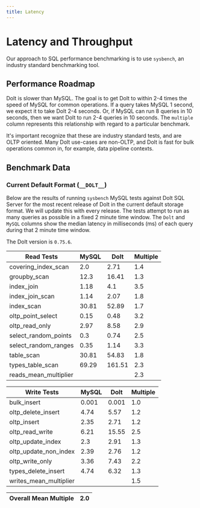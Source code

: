 ```yaml
---
title: Latency
---
```


# Latency and Throughput

Our approach to SQL performance benchmarking is to use `sysbench`, an
industry standard benchmarking tool.

## Performance Roadmap

Dolt is slower than MySQL. The goal is to get Dolt to within 2-4 times
the speed of MySQL for common operations. If a query takes MySQL 1
second, we expect it to take Dolt 2-4 seconds. Or, if MySQL can run 8
queries in 10 seconds, then we want Dolt to run 2-4 queries in 10
seconds. The `multiple` column represents this relationship with
regard to a particular benchmark.

It's important recognize that these are industry standard tests, and
are OLTP oriented. Many Dolt use-cases are non-OLTP, and Dolt is fast
for bulk operations common in, for example, data pipeline contexts.

## Benchmark Data

### Current Default Format (`__DOLT__`)

Below are the results of running `sysbench` MySQL tests against Dolt
SQL Server for the most recent release of Dolt in the current default 
storage format. We will update this with every release. The tests 
attempt to run as many queries as possible in a fixed 2 minute time 
window. The `Dolt` and `MySQL` columns show the median latency in 
milliseconds (ms) of each query during that 2 minute time window.

The Dolt version is `0.75.6`.

<!-- START___DOLT___LATENCY_RESULTS_TABLE -->
|       Read Tests        | MySQL |  Dolt  | Multiple |
|-------------------------|-------|--------|----------|
| covering\_index\_scan   |   2.0 |   2.71 |      1.4 |
| groupby\_scan           |  12.3 |  16.41 |      1.3 |
| index\_join             |  1.18 |    4.1 |      3.5 |
| index\_join\_scan       |  1.14 |   2.07 |      1.8 |
| index\_scan             | 30.81 |  52.89 |      1.7 |
| oltp\_point\_select     |  0.15 |   0.48 |      3.2 |
| oltp\_read\_only        |  2.97 |   8.58 |      2.9 |
| select\_random\_points  |   0.3 |   0.74 |      2.5 |
| select\_random\_ranges  |  0.35 |   1.14 |      3.3 |
| table\_scan             | 30.81 |  54.83 |      1.8 |
| types\_table\_scan      | 69.29 | 161.51 |      2.3 |
| reads\_mean\_multiplier |       |        |      2.3 |

|       Write Tests        | MySQL | Dolt  | Multiple |
|--------------------------|-------|-------|----------|
| bulk\_insert             | 0.001 | 0.001 |      1.0 |
| oltp\_delete\_insert     |  4.74 |  5.57 |      1.2 |
| oltp\_insert             |  2.35 |  2.71 |      1.2 |
| oltp\_read\_write        |  6.21 | 15.55 |      2.5 |
| oltp\_update\_index      |   2.3 |  2.91 |      1.3 |
| oltp\_update\_non\_index |  2.39 |  2.76 |      1.2 |
| oltp\_write\_only        |  3.36 |  7.43 |      2.2 |
| types\_delete\_insert    |  4.74 |  6.32 |      1.3 |
| writes\_mean\_multiplier |       |       |      1.5 |

| Overall Mean Multiple | 2.0 |
|-----------------------|-----|
<!-- END___DOLT___LATENCY_RESULTS_TABLE -->
<br/>
